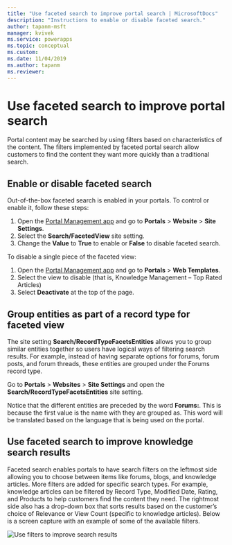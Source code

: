 ```yaml
---
title: "Use faceted search to improve portal search | MicrosoftDocs"
description: "Instructions to enable or disable faceted search."
author: tapanm-msft
manager: kvivek
ms.service: powerapps
ms.topic: conceptual
ms.custom: 
ms.date: 11/04/2019
ms.author: tapanm
ms.reviewer:
---
```


# Use faceted search to improve portal search

Portal content may be searched by using filters based on characteristics of the content. The filters implemented by faceted portal search allow customers to find the content they want more quickly than a traditional search.

## Enable or disable faceted search

Out-of-the-box faceted search is enabled in your portals. To control or enable it, follow these steps:

1. Open the [Portal Management app](configure-portal.md) and go to **Portals** &gt; **Website** &gt; **Site Settings**.
2. Select the **Search/FacetedView** site setting. 
3. Change the **Value** to **True** to enable or **False** to disable faceted search.

To disable a single piece of the faceted view:

1. Open the [Portal Management app](configure-portal.md) and go to **Portals** &gt; **Web Templates**.
2. Select the view to disable (that is, Knowledge Management – Top Rated Articles)
3. Select **Deactivate** at the top of the page.

## Group entities as part of a record type for faceted view

The site setting **Search/RecordTypeFacetsEntities** allows you to group similar entities together so users have logical ways of filtering search results. For example, instead of having separate options for forums, forum posts, and forum threads, these entities are grouped under the Forums record type.

Go to **Portals** &gt; **Websites** &gt; **Site Settings** and open the **Search/RecordTypeFacetsEntities** site setting. 

Notice that the different entities are preceded by the word **Forums:**. This is because the first value is the name with they are grouped as. This word will be translated based on the language that is being used on the portal.

## Use faceted search to improve knowledge search results

Faceted search enables portals to have search filters on the leftmost side allowing you to choose between items like forums, blogs, and knowledge articles. More filters are added for specific search types. For example, knowledge articles can be filtered by Record Type, Modified Date, Rating, and Products to help customers find the content they need. The rightmost side also has a drop-down box that sorts results based on the customer’s choice of Relevance or View Count (specific to knowledge articles). Below is a screen capture with an example of some of the available filters.

![Use filters to improve search results](../media/faceted-search-filter.png "Use filters to improve search results")
